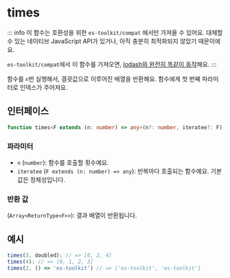 # times

::: info
이 함수는 호환성을 위한 `es-toolkit/compat` 에서만 가져올 수 있어요. 대체할 수 있는 네이티브 JavaScript API가 있거나, 아직 충분히 최적화되지 않았기 때문이에요.

`es-toolkit/compat`에서 이 함수를 가져오면, [lodash와 완전히 똑같이 동작](../../../compatibility.md)해요.
:::

함수를 `n`번 실행해서, 결괏값으로 이루어진 배열을 반환해요. 함수에게 첫 번째 파라미터로 인덱스가 주어져요.

## 인터페이스

```typescript
function times<F extends (n: number) => any>(n?: number, iteratee?: F): Array<ReturnType<F>>;
```

### 파라미터

- `n` (`number`): 함수를 호출할 횟수예요.
- `iteratee` (`F extends (n: number) => any`): 반복마다 호출되는 함수예요. 기본값은 정체성입니다.

### 반환 값

(`Array<ReturnType<F>>`): 결과 배열이 반환됩니다.

## 예시

```typescript
times(3, doubled); // => [0, 2, 4]
times(4); // => [0, 1, 2, 3]
times(2, () => 'es-toolkit') // => ['es-toolkit', 'es-toolkit']
```